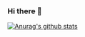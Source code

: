### Hi there 👋

[![Anurag's github stats](https://github-readme-stats.vercel.app/api?username=capucine19&show_icons=true&theme=tokyonight)](https://github.com/anuraghazra/github-readme-stats)
